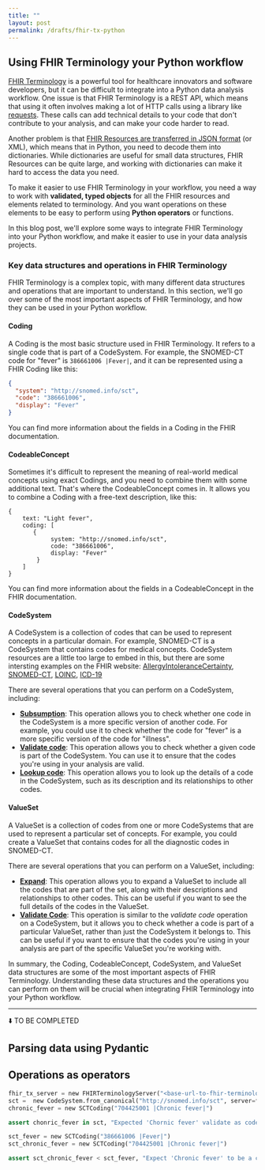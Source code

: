 ```yaml
---
title: ""
layout: post
permalink: /drafts/fhir-tx-python
---
```


## Using FHIR Terminology your Python workflow

[FHIR Terminology](https://hl7.org/fhir/terminology-module.html) is a powerful tool for healthcare innovators and software developers, but it can be difficult to integrate into a Python data analysis workflow. One issue is that FHIR Terminology is a REST API, which means that using it often involves making a lot of HTTP calls using a library like [requests](https://requests.readthedocs.io). These calls can add technical details to your code that don't contribute to your analysis, and can make your code harder to read.

Another problem is that [FHIR Resources are transferred in JSON format](https://hl7.org/fhir/json.html) (or XML), which means that in Python, you need to decode them into dictionaries. While dictionaries are useful for small data structures, FHIR Resources can be quite large, and working with dictionaries can make it hard to access the data you need.

To make it easier to use FHIR Terminology in your workflow, you need a way to work with **validated, typed objects** for all the FHIR resources and elements related to terminology. And you want operations on these elements to be easy to perform using **Python operators** or functions.

In this blog post, we'll explore some ways to integrate FHIR Terminology into your Python workflow, and make it easier to use in your data analysis projects.

### Key data structures and operations in FHIR Terminology

FHIR Terminology is a complex topic, with many different data structures and operations that are important to understand. In this section, we'll go over some of the most important aspects of FHIR Terminology, and how they can be used in your Python workflow.

#### Coding

A Coding is the most basic structure used in FHIR Terminology. It refers to a single code that is part of a CodeSystem. For example, the SNOMED-CT code for "fever" is `386661006 |Fever|`, and it can be represented using a FHIR Coding like this:

```json
{
  "system": "http://snomed.info/sct",
  "code": "386661006",
  "display": "Fever"
}
```

You can find more information about the fields in a Coding in the FHIR documentation.

#### CodeableConcept

Sometimes it's difficult to represent the meaning of real-world medical concepts using exact Codings, and you need to combine them with some additional text. That's where the CodeableConcept comes in. It allows you to combine a Coding with a free-text description, like this:

```
{
    text: "Light fever",
    coding: [
       {
            system: "http://snomed.info/sct",
            code: "386661006",
            display: "Fever"
        }
    ]
}
```

You can find more information about the fields in a CodeableConcept in the FHIR documentation.

#### CodeSystem

A CodeSystem is a collection of codes that can be used to represent concepts in a particular domain. For example, SNOMED-CT is a CodeSystem that contains codes for medical concepts.
CodeSystem resources are a little too large to embed in this, but there are some intersting examples on the FHIR website: [AllergyIntoleranceCertainty](https://terminology.hl7.org/CodeSystem-reaction-event-certainty.json.html), [SNOMED-CT](https://terminology.hl7.org/CodeSystem-v3-snomed-CT.json.html), [LOINC](https://terminology.hl7.org/CodeSystem-v3-loinc.json.html), [ICD-19](https://terminology.hl7.org/CodeSystem-icd10.json.html)

There are several operations that you can perform on a CodeSystem, including:

- [**Subsumption**](http://hl7.org/fhir/codesystem-operation-subsumes.html): This operation allows you to check whether one code in the CodeSystem is a more specific version of another code. For example, you could use it to check whether the code for "fever" is a more specific version of the code for "illness".
- [**Validate code**](http://hl7.org/fhir/codesystem-operation-validate-code.html): This operation allows you to check whether a given code is part of the CodeSystem. You can use it to ensure that the codes you're using in your analysis are valid.
- [**Lookup code**](http://hl7.org/fhir/codesystem-operation-lookup.html): This operation allows you to look up the details of a code in the CodeSystem, such as its description and its relationships to other codes.

#### ValueSet

A ValueSet is a collection of codes from one or more CodeSystems that are used to represent a particular set of concepts. For example, you could create a ValueSet that contains codes for all the diagnostic codes in SNOMED-CT.

There are several operations that you can perform on a ValueSet, including:

- [**Expand**](http://hl7.org/fhir/valueset-operation-expand.html): This operation allows you to expand a ValueSet to include all the codes that are part of the set, along with their descriptions and relationships to other codes. This can be useful if you want to see the full details of the codes in the ValueSet.
- [**Validate Code**](http://hl7.org/fhir/valueset-operation-validate-code.html): This operation is similar to the _validate code_ operation on a CodeSystem, but it allows you to check whether a code is part of a particular ValueSet, rather than just the CodeSystem it belongs to. This can be useful if you want to ensure that the codes you're using in your analysis are part of the specific ValueSet you're working with.

In summary, the Coding, CodeableConcept, CodeSystem, and ValueSet data structures are some of the most important aspects of FHIR Terminology. Understanding these data structures and the operations you can perform on them will be crucial when integrating FHIR Terminology into your Python workflow.

---

⬇️ TO BE COMPLETED

## Parsing data using Pydantic

## Operations as operators

```python
fhir_tx_server = new FHIRTerminologyServer("<base-url-to-fhir-terminology>")
sct =  new CodeSystem.from_canonical("http://snomed.info/sct", server=fhir_tx_server)
chronic_fever = new SCTCoding("704425001 |Chronic fever|")

assert chonric_fever in sct, "Expected 'Chornic fever' validate as code part of SNOMED-CT"
```

```python
sct_fever = new SCTCoding("386661006 |Fever|")
sct_chronic_fever = new SCTCoding("704425001 |Chronic fever|")

assert sct_chronic_fever < sct_fever, "Expect 'Chronic fever' to be a child of 'Fever'"
```
